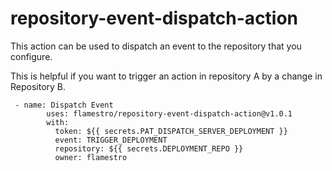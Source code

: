 # repository-event-dispatch-action

This action can be used to dispatch an event to the repository that you configure.

This is helpful if you want to trigger an action in repository A by a change in Repository B.

```
 - name: Dispatch Event
        uses: flamestro/repository-event-dispatch-action@v1.0.1
        with:
          token: ${{ secrets.PAT_DISPATCH_SERVER_DEPLOYMENT }}
          event: TRIGGER_DEPLOYMENT
          repository: ${{ secrets.DEPLOYMENT_REPO }}
          owner: flamestro
```
